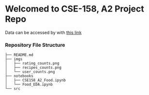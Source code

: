 # Welcomed to CSE-158, A2 Project Repo

Data can be accessed by with [this link](https://www.kaggle.com/datasets/shuyangli94/food-com-recipes-and-user-interactions)

### Repository File Structure

```
├── README.md
├── imgs
│   ├── rating_counts.png
│   ├── recipes_counts.png
│   └── user_counts.png
├── notebooks
│   ├── CSE158_A2_Food.ipynb
│   └── Food_EDA.ipynb
└── src
```